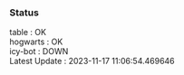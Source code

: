 ### Status


table : OK  
hogwarts : OK  
icy-bot : DOWN  
Latest Update : 2023-11-17 11:06:54.469646
